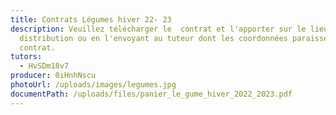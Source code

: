 ```yaml
---
title: Contrats Légumes hiver 22- 23
description: Veuillez télécharger le  contrat et l'apporter sur le lieu de
  distribution ou en l'envoyant au tuteur dont les coordonnées paraissent sur le
  contrat.
tutors:
  - HvSDm18v7
producer: 0iHnhNscu
photoUrl: /uploads/images/legumes.jpg
documentPath: /uploads/files/panier_le_gume_hiver_2022_2023.pdf
---
```

